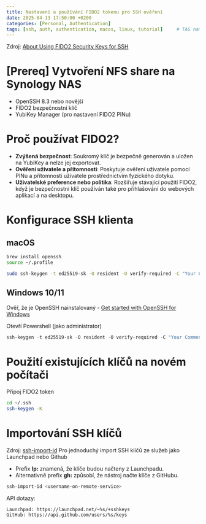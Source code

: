 ```yaml
---
title: Nastavení a používání FIDO2 tokenu pro SSH ověření
date: 2025-04-13 17:50:00 +0200
categories: [Personal, Authentication]
tags: [ssh, auth, authentication, macos, linux, tutorial]     # TAG names should always be lowercase
---
```


Zdroj: [About Using FIDO2 Security Keys for SSH](https://developers.yubico.com/SSH/Securing_SSH_with_FIDO2.html)

# [Prereq] Vytvoření NFS share na Synology NAS
- OpenSSH 8.3 nebo novější
- FIDO2 bezpečnostní klíč
- YubiKey Manager (pro nastavení FIDO2 PINu)

# Proč používat FIDO2?
- **Zvýšená bezpečnost**: Soukromý klíč je bezpečně generován a uložen na YubiKey a nelze jej exportovat.
- **Ověření uživatele a přítomnosti**: Poskytuje ověření uživatele pomocí PINu a přítomnosti uživatele prostřednictvím fyzického dotyku.
- **Uživatelské preference nebo politika**: Rozšiřuje stávající použití FIDO2, když je bezpečnostní klíč používán také pro přihlašování do webových aplikací a na desktopu.
  
# Konfigurace SSH klienta
## macOS
```bash
brew install openssh
source ~/.profile

sudo ssh-keygen -t ed25519-sk -O resident -O verify-required -C "Your Comment"
```

## Windows 10/11
Ověř, že je OpenSSH nainstalovaný - [Get started with OpenSSH for Windows](https://learn.microsoft.com/en-us/windows-server/administration/openssh/openssh_install_firstuse)

Otevří Powershell (jako administrator)
```powershell
ssh-keygen -t ed25519-sk -O resident -O verify-required -C "Your Comment"
```

# Použití existujících klíčů na novém počítači
Připoj FIDO2 token
```bash
cd ~/.ssh
ssh-keygen -K
```

# Importování SSH klíčů 
Zdroj: [ssh-import-id](https://manpages.ubuntu.com/manpages/plucky/en/man1/ssh-import-id.1.html)
Pro jednoduchý import SSH klíčů ze služeb jako Launchpad nebo Github
- Prefix **lp:** znamená, že klíče budou načteny z Launchpadu.
- Alternativně prefix **gh:** způsobí, že nástroj načte klíče z GitHubu.

```bash
ssh-import-id <username-on-remote-service>
```

API dotazy:
```
Launchpad: https://launchpad.net/~%s/+sshkeys
GitHub: https://api.github.com/users/%s/keys
```
